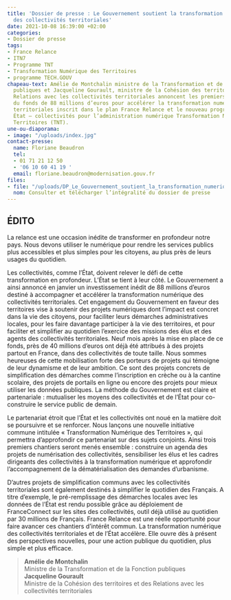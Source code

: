 ```yaml
---
title: 'Dossier de presse : Le Gouvernement soutient la transformation numérique
  des collectivités territoriales'
date: 2021-10-08 16:39:00 +02:00
categories:
- Dossier de presse
tags:
- France Relance
- ITN7
- Programme TNT
- Transformation Numérique des Territoires
- programme TECH.GOUV
chapeau-text: Amélie de Montchalin ministre de la Transformation et de la Fonction
  publiques et Jacqueline Gourault, ministre de la Cohésion des territoires et des
  Relations avec les collectivités territoriales annoncent les premiers résultats
  du fonds de 88 millions d’euros pour accélérer la transformation numérique des collectivités
  territoriales inscrit dans le plan France Relance et le nouveau programme commun
  État – collectivités pour l’administration numérique Transformation Numérique des
  Territoires (TNT).
une-ou-diaporama:
- image: "/uploads/index.jpg"
contact-presse:
  name: Floriane Beaudron
  tel:
  - 01 71 21 12 50
  - '06 10 60 41 19 '
  email: floriane.beaudron@modernisation.gouv.fr
files:
- file: "/uploads/DP_Le_Gouvernement_soutient_la_transformation_numerique_des_collectivites_territoriales.pdf.pdf"
  nom: Consulter et télécharger l’intégralité du dossier de presse
---
```


## ÉDITO

La relance est une occasion inédite de transformer en profondeur notre pays. Nous devons utiliser le numérique pour rendre les services publics plus accessibles et plus simples pour les citoyens, au plus près de leurs usages du quotidien.

Les collectivités, comme l’État, doivent relever le défi de cette transformation en profondeur. L’État se tient à leur côté. Le Gouvernement a ainsi annoncé en janvier un investissement inédit de 88 millions d’euros destiné à accompagner et accélérer la transformation numérique des collectivités territoriales. Cet engagement du Gouvernement en faveur des territoires vise à soutenir des projets numériques dont l’impact est concret dans la vie des citoyens, pour faciliter leurs démarches administratives locales, pour les faire davantage participer à la vie des territoires, et pour faciliter et simplifier au quotidien l’exercice des missions des élus et des agents des collectivités territoriales. Neuf mois après la mise en place de ce fonds, près de 40 millions d’euros ont déjà été attribués à des projets partout en France, dans des collectivités de
toute taille. Nous sommes heureuses de cette mobilisation forte des porteurs de projets qui témoigne de leur dynamisme et de leur ambition. Ce sont des projets concrets de simplification des démarches comme l’inscription en crèche ou à la cantine scolaire, des projets de portails en ligne ou encore des projets
pour mieux utiliser les données publiques. La méthode du Gouvernement est claire et partenariale :  mutualiser les moyens des collectivités et de l’État pour co-construire le service public de demain.

Le partenariat étroit que l’État et les collectivités ont noué en la matière doit se poursuivre et se renforcer. Nous lançons une nouvelle initiative commune intitulée « Transformation Numérique des Territoires », qui permettra d’approfondir ce partenariat sur des sujets conjoints. Ainsi trois premiers chantiers seront menés ensemble : construire un agenda des projets de numérisation des collectivités, sensibiliser les élus et les cadres dirigeants des collectivités à la transformation numérique et approfondir l’accompagnement de la dématérialisation des demandes d’urbanisme.

D’autres projets de simplification communs avec les collectivités territoriales sont également destinés à simplifier le quotidien des Français. A titre d’exemple, le pré-remplissage des démarches locales avec les données de l’État est rendu possible grâce au déploiement de FranceConnect sur les sites des collectivités, outil déjà utilisé au quotidien par 30 millions de Français. France Relance est une réelle opportunité pour faire avancer ces chantiers d’intérêt commun. La transformation numérique des collectivités territoriales et de l’État accélère. Elle ouvre dès à présent des perspectives nouvelles, pour une action publique du quotidien, plus simple et plus efficace.

> **Amélie de Montchalin**
> <br> Ministre de la Transformation et de la Fonction publiques
> <br>
> **Jacqueline Gourault**
> <br> Ministre de la Cohésion des territoires et des Relations avec les collectivités territoriales
> <br>
